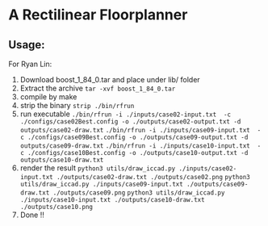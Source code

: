 # A Rectilinear Floorplanner

## Usage:
For Ryan Lin:
1. Download boost_1_84_0.tar and place under lib/ folder
2. Extract the archive 
```tar -xvf boost_1_84_0.tar```
3. compile by make
4. strip the binary
```strip ./bin/rfrun```
5. run executable
```./bin/rfrun -i ./inputs/case02-input.txt  -c ./configs/case02Best.config -o ./outputs/case02-output.txt -d outputs/case02-draw.txt```
```./bin/rfrun -i ./inputs/case09-input.txt  -c ./configs/case09Best.config -o ./outputs/case09-output.txt -d outputs/case09-draw.txt```
```./bin/rfrun -i ./inputs/case10-input.txt  -c ./configs/case10Best.config -o ./outputs/case10-output.txt -d outputs/case10-draw.txt```
6. render the result
```python3 utils/draw_iccad.py ./inputs/case02-input.txt ./outputs/case02-draw.txt ./outputs/case02.png```
```python3 utils/draw_iccad.py ./inputs/case09-input.txt ./outputs/case09-draw.txt ./outputs/case09.png```
```python3 utils/draw_iccad.py ./inputs/case10-input.txt ./outputs/case10-draw.txt ./outputs/case10.png```
7. Done !!

